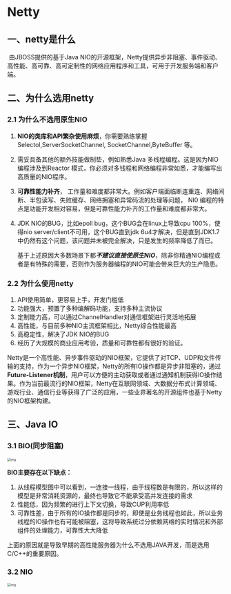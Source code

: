 # Netty

## 一、netty是什么

​		由JBOSS提供的基于Java NIO的开源框架，Netty提供异步非阻塞、事件驱动、高性能、高可靠、高可定制性的网络应用程序和工具，可用于开发服务端和客户端。

## 二、为什么选用netty

### 2.1 为什么不选用原生NIO

1. **NIO的类库和API繁杂使用麻烦**，你需要熟练掌握Selectol,ServerSocketChannel, SocketChannel,ByteBuffer 等。
2. 需妥具备其他的额外技能做制垫，例如熟悉Java 多线程编程。这是因为NIO编程涉及到Reactor 模式，你必须对多钱程和网络编程非常如悉，才能编写出高质量的NIO程序。
3. **可靠性能力补齐**， 工作量和难度都非常大。例如客户端面临断连重连、网络间断、半包读写、失败缓存、网络拥塞和异常码流的处理等问题， NI0 编程的特点是功能开发相对容易，但是可靠性能力补齐的工作量和难度都非常大。
4. JDK NIO的BUG，比如epoll bug，这个BUG会在linux上导致cpu 100%，使得nio server/client不可用，这个BUG直到jdk 6u4才解决，但是直到JDK1.7中仍然有这个问题，该问题并未被完全解决，只是发生的频率降低了而已。

   基于上述原因大多数场景下都***不建议直接使原生NIO***，除非你精通NIO编程或者是有特殊的需要，否则作为服务器编程的NIO可能会带来巨大的生产隐患。

### 2.2 为什么使用netty

1. API使用简单，更容易上手，开发门槛低
2. 功能强大，预置了多种编解码功能，支持多种主流协议
3. 定制能力高，可以通过ChannelHandler对通信框架进行灵活地拓展
4. 高性能，与目前多种NIO主流框架相比，Netty综合性能最高
5. 高稳定性，解决了JDK NIO的BUG
6. 经历了大规模的商业应用考验，质量和可靠性都有很好的验证。

Netty是一个高性能、异步事件驱动的NIO框架，它提供了对TCP、UDP和文件传输的支持，作为一个异步NIO框架，Netty的所有IO操作都是异步非阻塞的，通过**Future-Listener机制**，用户可以方便的主动获取或者通过通知机制获得IO操作结果。作为当前最流行的NIO框架，Netty在互联网领域、大数据分布式计算领域、游戏行业、通信行业等获得了广泛的应用，一些业界著名的开源组件也基于Netty的NIO框架构建。

## 三、Java IO

### 3.1 BIO(同步阻塞)

<img src="https://gitee.com/jiao_qianjin/zhishiku/raw/master/img/20211227103052.png" alt="img" style="zoom:50%;" />

**BIO主要存在以下缺点：**

1. 从线程模型图中可以看到，一连接一线程，由于线程数是有限的，所以这样的模型是非常消耗资源的，最终也导致它不能承受高并发连接的需求
2. 性能低，因为频繁的进行上下文切换，导致CUP利用率低
3. 可靠性差，由于所有的IO操作都是同步的，即使是业务线程也如此，所以业务线程的IO操作也有可能被阻塞，这将导致系统过分依赖网络的实时情况和外部组件的处理能力，可靠性大大降低

上面的原因就是导致早期的高性能服务器为什么不选用JAVA开发，而是选用C/C++的重要原因。

### 3.2 NIO

<img src="https://gitee.com/jiao_qianjin/zhishiku/raw/master/img/20211227103814.png" alt="img" style="zoom:50%;" />